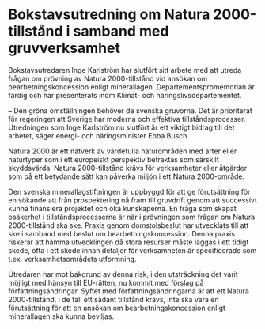 # Bokstavsutredning om Natura 2000-tillstånd i samband med gruvverksamhet

Bokstavsutredaren Inge Karlström har slutfört sitt arbete med att utreda frågan om prövning av Natura 2000-tillstånd vid ansökan om bearbetningskoncession enligt minerallagen. Departementspromemorian är färdig och har presenterats inom Klimat- och näringslivsdepartementet.

– Den gröna omställningen behöver de svenska gruvorna. Det är prioriterat för regeringen att Sverige har moderna och effektiva tillståndsprocesser. Utredningen som Inge Karlström nu slutfört är ett viktigt bidrag till det arbetet, säger energi- och näringsminister Ebba Busch.

Natura 2000 är ett nätverk av värdefulla naturområden med arter eller naturtyper som i ett europeiskt perspektiv betraktas som särskilt skyddsvärda. Natura 2000-tillstånd krävs för verksamheter eller åtgärder som på ett betydande sätt kan påverka miljön i ett Natura 2000-område.

Den svenska minerallagstiftningen är uppbyggd för att ge förutsättning för en sökande att från prospektering nå fram till gruvdrift genom att successivt kunna finansiera projektet och öka kunskaperna. En fråga som skapat osäkerhet i tillståndsprocesserna är när i prövningen som frågan om Natura 2000-tillstånd ska ske. Praxis genom domstolsbeslut har utvecklats till att ske i samband med beslut om bearbetningskoncession. Denna praxis riskerar att hämma utvecklingen då stora resurser måste läggas i ett tidigt skede, ofta i ett skede innan detaljer för verksamheten är specificerade som t.ex. verksamhetsområdets utformning.

Utredaren har mot bakgrund av denna risk, i den utsträckning det varit möjligt med hänsyn till EU-rätten, nu kommit med förslag på författningsändringar. Syftet med författningsändringarna är att ett Natura 2000-tillstånd, i de fall ett sådant tillstånd krävs, inte ska vara en förutsättning för att en ansökan om bearbetningskoncession enligt minerallagen ska kunna beviljas.
